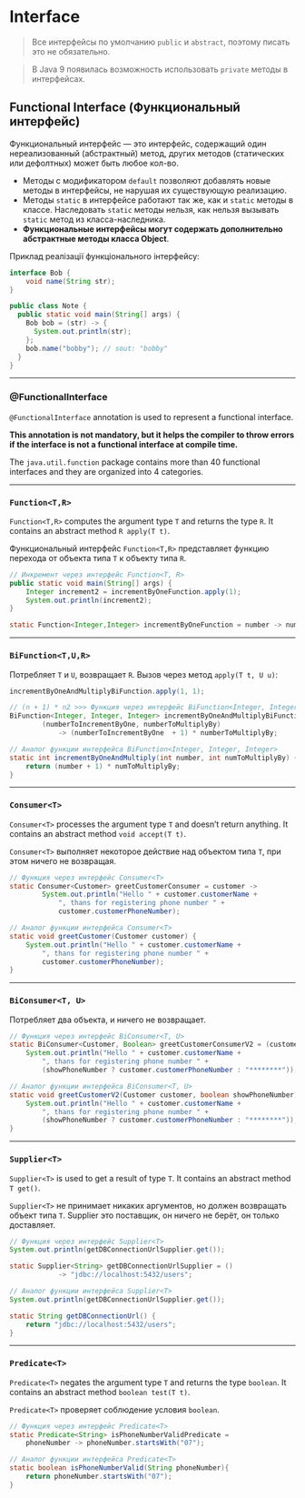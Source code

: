 # Interface
> Все интерфейсы по умолчанию `public` и `abstract`, поэтому писать это не обязательно.

> В Java 9 появилась возможность использовать `private` методы в интерфейсах.

## Functional Interface (Функциональный интерфейс)
Функциональный интерфейс — это интерфейс, содержащий один нереализованный (абстрактный) метод, других методов (статических или дефолтных) может быть любое кол-во.

- Методы с модификатором `default` позволяют добавлять новые методы в интерфейсы, не нарушая их существующую реализацию.
- Методы `static` в интерфейсе работают так же, как и `static` методы в классе. 
  Наследовать `static` методы нельзя, как нельзя вызывать `static` метод из класса-наследника.
- **Функциональные интерфейсы могут содержать дополнительно абстрактные методы класса Object**.

Приклад реалізації функціонального інтерфейсу:
```java
interface Bob {
    void name(String str);
}

public class Note {
  public static void main(String[] args) {
    Bob bob = (str) -> {
      System.out.println(str);
    };
    bob.name("bobby"); // sout: "bobby"
  }
}
```

***

### @FunctionalInterface
`@FunctionalInterface` annotation is used to represent a functional interface.

**This annotation is not mandatory, but it helps the compiler to throw errors if the interface is not a functional interface at compile time.**

The `java.util.function` package contains more than 40 functional interfaces and they are organized into 4 categories.

***

### `Function<T,R>`
`Function<T,R>` computes the argument type `T` and returns the type `R`. It contains an abstract method `R apply(T t)`.

Функциональный интерфейс `Function<T,R>` представляет функцию перехода от объекта типа `T` к объекту типа `R`.
```java
// Инкремент через интерфейс Function<T, R>
public static void main(String[] args) {
    Integer increment2 = incrementByOneFunction.apply(1);
    System.out.println(increment2);
}

static Function<Integer,Integer> incrementByOneFunction = number -> number + 1;
```

***

### `BiFunction<T,U,R>`
Потребляет `T` и `U`, возвращает `R`. Вызов через метод `apply(T t, U u)`:
```java
incrementByOneAndMultiplyBiFunction.apply(1, 1);

// (n + 1) * n2 >>> Функция через интерфейс BiFunction<Integer, Integer, Integer>
BiFunction<Integer, Integer, Integer> incrementByOneAndMultiplyBiFunction =
        (numberToIncrementByOne, numberToMultiplyBy)
            -> (numberToIncrementByOne  + 1) * numberToMultiplyBy;
```
```java
// Аналог функции интерфейса BiFunction<Integer, Integer, Integer>
static int incrementByOneAndMultiply(int number, int numToMultiplyBy) {
    return (number + 1) * numToMultiplyBy;
}
```

***

### `Consumer<T>`
`Consumer<T>` processes the argument type `T` and doesn’t return anything. It contains an abstract method `void accept(T t)`.

`Consumer<T>` выполняет некоторое действие над объектом типа `T`, при этом ничего не возвращая.
```java
// Функция через интерфейс Consumer<T>
static Consumer<Customer> greetCustomerConsumer = customer ->
        System.out.println("Hello " + customer.customerName +
            ", thans for registering phone number " +
            customer.customerPhoneNumber);
```
```java
// Аналог функции интерфейса Consumer<T>
static void greetCustomer(Customer customer) {
    System.out.println("Hello " + customer.customerName +
        ", thans for registering phone number " + 
        customer.customerPhoneNumber);
}
```

***

### `BiConsumer<T, U>`
Потребляет два объекта, и ничего не возвращает.
```java
// Функция через интерфейс BiConsumer<T, U>
static BiConsumer<Customer, Boolean> greetCustomerConsumerV2 = (customer, showPhoneNumber) ->
    System.out.println("Hello " + customer.customerName +
        ", thans for registering phone number " +
        (showPhoneNumber ? customer.customerPhoneNumber : "********"));
```
```java
// Аналог функции интерфейса BiConsumer<T, U>
static void greetCustomerV2(Customer customer, boolean showPhoneNumber) {
    System.out.println("Hello " + customer.customerName +
        ", thans for registering phone number " +
        (showPhoneNumber ? customer.customerPhoneNumber : "********"));
}
```

***

### `Supplier<T>`
`Supplier<T>` is used to get a result of type `T`. It contains an abstract method `T get()`.

`Supplier<T>` не принимает никаких аргументов, но должен возвращать объект типа `T`.
Supplier это поставщик, он ничего не берёт, он только доставляет.
```java
// Функция через интерфейс Supplier<T>
System.out.println(getDBConnectionUrlSupplier.get());

static Supplier<String> getDBConnectionUrlSupplier = ()
            -> "jdbc://localhost:5432/users";
```
```java
// Аналог функции интерфейса Supplier<T>
System.out.println(getDBConnectionUrlSupplier.get());

static String getDBConnectionUrl() {
    return "jdbc://localhost:5432/users";
}
```

***

### `Predicate<T>`
`Predicate<T>` negates the argument type `T` and returns the type `boolean`. It contains an abstract method `boolean test(T t)`.

`Predicate<T>` проверяет соблюдение условия `boolean`.
```java
// Функция через интерфейс Predicate<T>
static Predicate<String> isPhoneNumberValidPredicate = 
    phoneNumber -> phoneNumber.startsWith("07");
```
```java
// Аналог функции интерфейса Predicate<T>
static boolean isPhoneNumberValid(String phoneNumber){
    return phoneNumber.startsWith("07");
}
```
